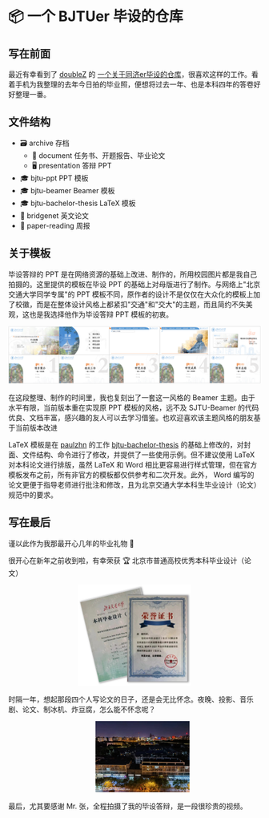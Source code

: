 # 📦 一个 BJTUer 毕设的仓库

## 写在前面

最近有幸看到了 <a href="https://www.doublez.site">doubleZ</a> 的 <a href="https://github.com/doubleZ0108/TJ-Graduation-Project-2021">一个关于同济er毕设的仓库</a>，很喜欢这样的工作。看着手机为我整理的去年今日拍的毕业照，便想将过去一年、也是本科四年的答卷好好整理一番。

## 文件结构

- 🗃️ archive 存档
  - 📄 document 任务书、开题报告、毕业论文
  - 🖥️ presentation 答辩 PPT
- 🎓 bjtu-ppt PPT 模板
- 🎓 bjtu-beamer Beamer 模板
- 🎓 bjtu-bachelor-thesis LaTeX 模板
- 🎉 bridgenet 英文论文
- 📝 paper-reading 周报

## 关于模板

毕设答辩的 PPT 是在网络资源的基础上改进、制作的，所用校园图片都是我自己拍摄的。这里提供的模板在毕设 PPT 的基础上对母版进行了制作。与网络上"北京交通大学同学专属"的 PPT 模板不同，原作者的设计不是仅仅在大众化的模板上加了校徽，而是在整体设计风格上都紧扣"交通"和"交大"的主题，而且简约不失美观，这也是我选择他作为毕设答辩 PPT 模板的初衷。

![](./image/ppt.png)

在这段整理、制作的时间里，我也复刻出了一套这一风格的 Beamer 主题。由于水平有限，当前版本重在实现原 PPT 模板的风格，远不及 SJTU-Beamer 的代码优良、文档丰富，感兴趣的友人可以去学习借鉴。也欢迎喜欢该主题风格的朋友基于当前版本改进

LaTeX 模板是在 <a href="https://github.com/paulzhn">paulzhn</a> 的工作 <a href="https://github.com/paulzhn/bjtu-bachelor-thesis">bjtu-bachelor-thesis</a> 的基础上修改的，对封面、文件结构、命令进行了修改，并提供了一些使用示例。但不建议使用 LaTeX 对本科论文进行排版，虽然 LaTeX 和 Word 相比更容易进行样式管理，但在官方模板发布之前，所有非官方的模板都仅供参考和二次开发。此外， Word 编写的论文更便于指导老师进行批注和修改，且为北京交通大学本科生毕业设计（论文）规范中的要求。

## 写在最后

谨以此作为我那最开心几年的毕业礼物 🎁

很开心在新年之前收到啦，有幸荣获 🏆 北京市普通高校优秀本科毕业设计（论文）

<div align="center"><img src="./image/thesis.png" alt="" width="45%"></div>

时隔一年，想起那段四个人写论文的日子，还是会无比怀念。夜晚、投影、音乐剧、论文、制冰机、炸豆腐，怎么能不怀念呢？

<div align="center" style="margin-left: 2rem"><img src="./image/1305.jpg" alt="" width=40%"></div>

最后，尤其要感谢 Mr. 张，全程拍摄了我的毕设答辩，是一段很珍贵的视频。

<!--https://user-images.githubusercontent.com/44370086/170417273-ee8ea824-ed0f-475b-a699-0e817d7e4013.mp4-->

